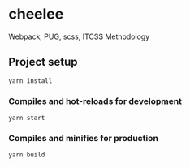 # cheelee

Webpack, PUG, scss, ITCSS Methodology

## Project setup
```
yarn install
```

### Compiles and hot-reloads for development
```
yarn start
```

### Compiles and minifies for production
```
yarn build
```
